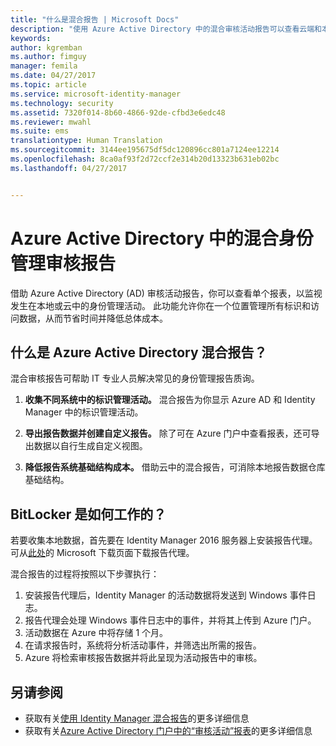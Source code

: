```yaml
---
title: "什么是混合报告 | Microsoft Docs"
description: "使用 Azure Active Directory 中的混合审核活动报告可以查看云端和本地审核的活动。"
keywords: 
author: kgremban
ms.author: fimguy
manager: femila
ms.date: 04/27/2017
ms.topic: article
ms.service: microsoft-identity-manager
ms.technology: security
ms.assetid: 7320f014-8b60-4866-92de-cfbd3e6edc48
ms.reviewer: mwahl
ms.suite: ems
translationtype: Human Translation
ms.sourcegitcommit: 3144ee195675df5dc120896cc801a7124ee12214
ms.openlocfilehash: 8ca0af93f2d72ccf2e314b20d13323b631eb02bc
ms.lasthandoff: 04/27/2017


---
```


# <a name="hybrid-identity-management-audit-reports-in-azure-active-directory"></a>Azure Active Directory 中的混合身份管理审核报告
借助 Azure Active Directory (AD) 审核活动报告，你可以查看单个报表，以监视发生在本地或云中的身份管理活动。 此功能允许你在一个位置管理所有标识和访问数据，从而节省时间并降低总体成本。

## <a name="what-is-azure-active-directory-hybrid-reporting"></a>什么是 Azure Active Directory 混合报告？
混合审核报告可帮助 IT 专业人员解决常见的身份管理报告质询。

1. **收集不同系统中的标识管理活动。** 混合报告为你显示 Azure AD 和 Identity Manager 中的标识管理活动。

2. **导出报告数据并创建自定义报告。** 除了可在 Azure 门户中查看报表，还可导出数据以自行生成自定义视图。

3. **降低报告系统基础结构成本。** 借助云中的混合报告，可消除本地报告数据仓库基础结构。

## <a name="how-does-it-work"></a>BitLocker 是如何工作的？

若要收集本地数据，首先要在 Identity Manager 2016 服务器上安装报告代理。 可从[此处](https://www.microsoft.com/en-us/download/details.aspx?id=####/)的 Microsoft 下载页面下载报告代理。

混合报告的过程将按照以下步骤执行：
1. 安装报告代理后，Identity Manager 的活动数据将发送到 Windows 事件日志。
2. 报告代理会处理 Windows 事件日志中的事件，并将其上传到 Azure 门户。
3. 活动数据在 Azure 中将存储 1 个月。
4. 在请求报告时，系统将分析活动事件，并筛选出所需的报告。
5. Azure 将检索审核报告数据并将此呈现为活动报告中的审核。

## <a name="see-also"></a>另请参阅
- 获取有关[使用 Identity Manager 混合报告](/microsoft-identity-manager/deploy-use/working-with-identity-manager-hybrid-reporting)的更多详细信息
- 获取有关[Azure Active Directory 门户中的“审核活动”报表](https://docs.microsoft.com/en-us/azure/active-directory/active-directory-reporting-activity-audit-logs)的更多详细信息


